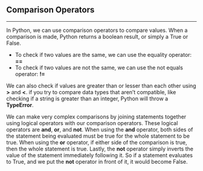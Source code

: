 ## Comparison Operators

<hr>

In Python, we can use comparison operators to compare values. When a comparison is made, Python returns a boolean result, or simply a True or False. 

* To check if two values are the same, we can use the equality operator: **==** 
* To check if two values are not the same, we can use the not equals operator: **!=**

We can also check if values are greater than or lesser than each other using **>** and **<**. if you try to compare data types that aren’t compatible, like checking if a string is greater than an integer, Python will throw a **TypeError**. 

We can make very complex comparisons by joining statements together using logical operators with our comparison operators. These logical operators are **and**, **or**, and **not**. When using the **and** operator, both sides of the statement being evaluated must be true for the whole statement to be true. When using the **or** operator, if either side of the comparison is true, then the whole statement is true. Lastly, the **not** operator simply inverts the value of the statement immediately following it. So if a statement evaluates to True, and we put the **not** operator in front of it, it would become False.